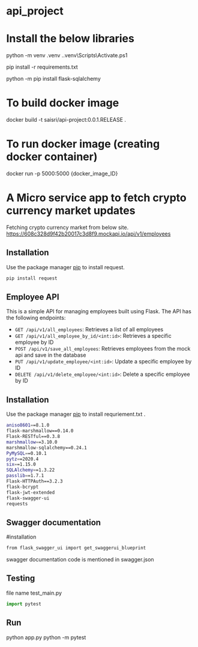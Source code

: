 # api_project

# Install the below libraries

python -m venv .venv
.\.venv\Scripts\Activate.ps1 

pip install -r requirements.txt

python -m pip install flask-sqlalchemy

# To build docker image
docker build -t saisri/api-project:0.0.1.RELEASE .

# To run docker image (creating docker container)
docker run -p 5000:5000 {docker_image_ID}


# A Micro service app to fetch crypto currency market updates

Fetching crypto currency market from below site.
https://608c328d9f42b20017c3d8f9.mockapi.io/api/v1/employees

## Installation

Use the package manager [pip](https://pip.pypa.io/en/stable/) to install request.

```bash
pip install request 
```
## Employee API

This is a simple API for managing employees built using Flask. The API has the following endpoints:

- `GET /api/v1/all_employees`: Retrieves a list of all employees
- `GET /api/v1/all_employee_by_id/<int:id>`: Retrieves a specific employee by ID
- `POST /api/v1/save_all_employees`: Retrieves employees from the mock api and save in the database
- `PUT /api/v1/update_employee/<int:id>`: Update a specific employee by ID
- `DELETE /api/v1/delete_employee/<int:id>`: Delete a specific employee by ID 

## Installation

Use the package manager [pip](https://pip.pypa.io/en/stable/) to install requriement.txt .

```bash
aniso8601==8.1.0
flask-marshmallow==0.14.0
Flask-RESTful==0.3.8
marshmallow==3.10.0
marshmallow-sqlalchemy==0.24.1
PyMySQL==0.10.1
pytz==2020.4
six==1.15.0
SQLAlchemy==1.3.22
passlib==1.7.1
Flask-HTTPAuth==3.2.3
flask-bcrypt
flask-jwt-extended
flask-swagger-ui
requests
```
## Swagger documentation
#installation
```bash
from flask_swagger_ui import get_swaggerui_blueprint
```
swagger documentation code is mentioned in swagger.json


## Testing
file name test_main.py

```python
import pytest

```

## Run

python app.py
python -m pytest
